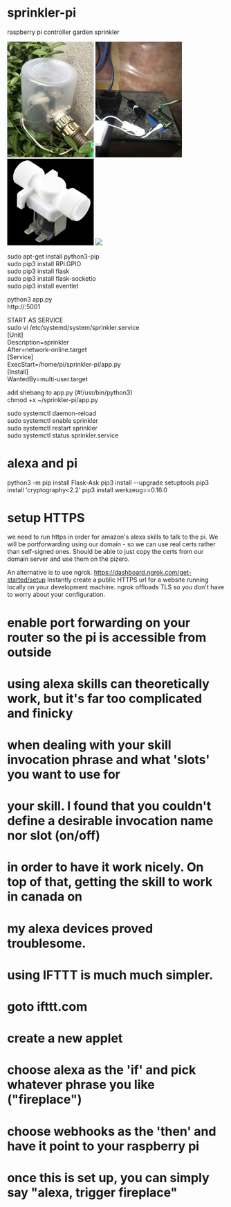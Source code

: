 # sprinkler-pi
raspberry pi controller garden sprinkler


<img src="IMG_6853.jpg" width="200">
<img src="IMG_6857.jpg" width="200">
<img src="valve.jpg" width="200">
<img src="IMG_6854.jpg" width="200">

sudo apt-get install python3-pip<BR>
sudo pip3 install RPi.GPIO<BR>
sudo pip3 install flask<BR>
sudo pip3 install flask-socketio<BR>
sudo pip3 install eventlet<BR>

python3 app.py<BR>
http://<raspi ip>:5001<BR>


START AS SERVICE<BR>
sudo vi /etc/systemd/system/sprinkler.service<BR>
[Unit]<BR>
Description=sprinkler<BR>
After=network-online.target<BR>
[Service]<BR>
ExecStart=/home/pi/sprinkler-pi/app.py<BR>
[Install]<BR>
WantedBy=multi-user.target<BR>

add shebang to app.py  (#!/usr/bin/python3)<BR>
chmod +x ~/sprinkler-pi/app.py<BR>

sudo systemctl daemon-reload<BR>
sudo systemctl enable sprinkler<BR>
sudo systemctl restart sprinkler<BR>
sudo systemctl status sprinkler.service<BR>

# alexa and pi
python3 -m pip install Flask-Ask
pip3 install --upgrade setuptools
pip3 install 'cryptography<2.2'
pip3 install werkzeug==0.16.0

# setup HTTPS
we need to run https in order for amazon's alexa skills to talk to the pi.
We will be portforwarding using our domain - so we can use real certs rather than self-signed ones.
Should be able to just copy the certs from our domain server and use them on the pizero.

An alternative is to use ngrok.  https://dashboard.ngrok.com/get-started/setup
Instantly create a public HTTPS url for a website running locally on your development machine.
ngrok offloads TLS so you don't have to worry about your configuration.

# enable port forwarding on your router so the pi is accessible from outside

# using alexa skills can theoretically work, but it's far too complicated and finicky
# when dealing with your skill invocation phrase and what 'slots' you want to use for
# your skill.  I found that you couldn't define a desirable invocation name nor slot (on/off)
# in order to have it work nicely. On top of that, getting the skill to work in canada on
# my alexa devices proved troublesome.

# using IFTTT is much much simpler.
# goto ifttt.com
# create a new applet
# choose alexa as the 'if' and pick whatever phrase you like ("fireplace")
# choose webhooks as the 'then' and have it point to your raspberry pi
# once this is set up, you can simply say "alexa, trigger fireplace"

